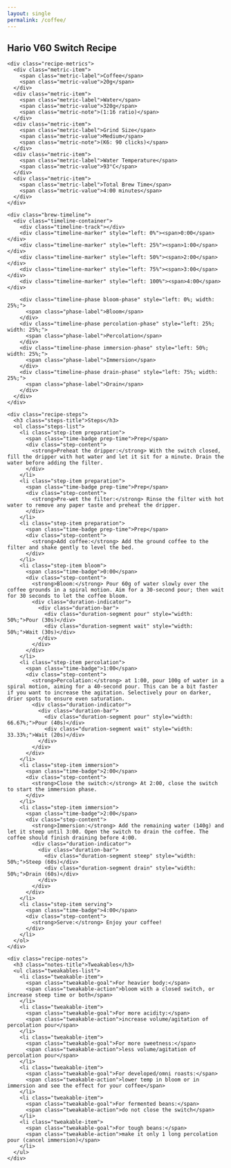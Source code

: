 ```yaml
---
layout: single
permalink: /coffee/
---
```


<div class="coffee-page">
  <div class="recipe-card">
    <h2 class="recipe-title">Hario V60 Switch Recipe</h2>
    
    <div class="recipe-metrics">
      <div class="metric-item">
        <span class="metric-label">Coffee</span>
        <span class="metric-value">20g</span>
      </div>
      <div class="metric-item">
        <span class="metric-label">Water</span>
        <span class="metric-value">320g</span>
        <span class="metric-note">(1:16 ratio)</span>
      </div>
      <div class="metric-item">
        <span class="metric-label">Grind Size</span>
        <span class="metric-value">Medium</span>
        <span class="metric-note">(K6: 90 clicks)</span>
      </div>
      <div class="metric-item">
        <span class="metric-label">Water Temperature</span>
        <span class="metric-value">93°C</span>
      </div>
      <div class="metric-item">
        <span class="metric-label">Total Brew Time</span>
        <span class="metric-value">4:00 minutes</span>
      </div>
    </div>

    <div class="brew-timeline">
      <div class="timeline-container">
        <div class="timeline-track"></div>
        <div class="timeline-marker" style="left: 0%"><span>0:00</span></div>
        <div class="timeline-marker" style="left: 25%"><span>1:00</span></div>
        <div class="timeline-marker" style="left: 50%"><span>2:00</span></div>
        <div class="timeline-marker" style="left: 75%"><span>3:00</span></div>
        <div class="timeline-marker" style="left: 100%"><span>4:00</span></div>
        
        <div class="timeline-phase bloom-phase" style="left: 0%; width: 25%;">
          <span class="phase-label">Bloom</span>
        </div>
        <div class="timeline-phase percolation-phase" style="left: 25%; width: 25%;">
          <span class="phase-label">Percolation</span>
        </div>
        <div class="timeline-phase immersion-phase" style="left: 50%; width: 25%;">
          <span class="phase-label">Immersion</span>
        </div>
        <div class="timeline-phase drain-phase" style="left: 75%; width: 25%;">
          <span class="phase-label">Drain</span>
        </div>
      </div>
    </div>

    <div class="recipe-steps">
      <h3 class="steps-title">Steps</h3>
      <ol class="steps-list">
        <li class="step-item preparation">
          <span class="time-badge prep-time">Prep</span>
          <div class="step-content">
            <strong>Preheat the dripper:</strong> With the switch closed, fill the dripper with hot water and let it sit for a minute. Drain the water before adding the filter.
          </div>
        </li>
        <li class="step-item preparation">
          <span class="time-badge prep-time">Prep</span>
          <div class="step-content">
            <strong>Pre-wet the filter:</strong> Rinse the filter with hot water to remove any paper taste and preheat the dripper.
          </div>
        </li>
        <li class="step-item preparation">
          <span class="time-badge prep-time">Prep</span>
          <div class="step-content">
            <strong>Add coffee:</strong> Add the ground coffee to the filter and shake gently to level the bed.
          </div>
        </li>
        <li class="step-item bloom">
          <span class="time-badge">0:00</span>
          <div class="step-content">
            <strong>Bloom:</strong> Pour 60g of water slowly over the coffee grounds in a spiral motion. Aim for a 30-second pour; then wait for 30 seconds to let the coffee bloom.
            <div class="duration-indicator">
              <div class="duration-bar">
                <div class="duration-segment pour" style="width: 50%;">Pour (30s)</div>
                <div class="duration-segment wait" style="width: 50%;">Wait (30s)</div>
              </div>
            </div>
          </div>
        </li>
        <li class="step-item percolation">
          <span class="time-badge">1:00</span>
          <div class="step-content">
            <strong>Percolation:</strong> at 1:00, pour 100g of water in a spiral motion, aiming for a 40-second pour. This can be a bit faster if you want to increase the agitation. Selectively pour on darker, drier spots to ensure even saturation.
            <div class="duration-indicator">
              <div class="duration-bar">
                <div class="duration-segment pour" style="width: 66.67%;">Pour (40s)</div>
                <div class="duration-segment wait" style="width: 33.33%;">Wait (20s)</div>
              </div>
            </div>
          </div>
        </li>
        <li class="step-item immersion">
          <span class="time-badge">2:00</span>
          <div class="step-content">
            <strong>Close the switch:</strong> At 2:00, close the switch to start the immersion phase.
          </div>
        </li>
        <li class="step-item immersion">
          <span class="time-badge">2:00</span>
          <div class="step-content">
            <strong>Immersion:</strong> Add the remaining water (140g) and let it steep until 3:00. Open the switch to drain the coffee. The coffee should finish draining before 4:00.
            <div class="duration-indicator">
              <div class="duration-bar">
                <div class="duration-segment steep" style="width: 50%;">Steep (60s)</div>
                <div class="duration-segment drain" style="width: 50%;">Drain (60s)</div>
              </div>
            </div>
          </div>
        </li>
        <li class="step-item serving">
          <span class="time-badge">4:00</span>
          <div class="step-content">
            <strong>Serve:</strong> Enjoy your coffee!
          </div>
        </li>
      </ol>
    </div>

    <div class="recipe-notes">
      <h3 class="notes-title">Tweakables</h3>
      <ul class="tweakables-list">
        <li class="tweakable-item">
          <span class="tweakable-goal">For heavier body:</span> 
          <span class="tweakable-action">bloom with a closed switch, or increase steep time or both</span>
        </li>
        <li class="tweakable-item">
          <span class="tweakable-goal">For more acidity:</span> 
          <span class="tweakable-action">increase volume/agitation of percolation pour</span>
        </li>
        <li class="tweakable-item">
          <span class="tweakable-goal">For more sweetness:</span> 
          <span class="tweakable-action">less volume/agitation of percolation pour</span>
        </li>
        <li class="tweakable-item">
          <span class="tweakable-goal">For developed/omni roasts:</span> 
          <span class="tweakable-action">lower temp in bloom or in immersion and see the effect for your coffee</span>
        </li>
        <li class="tweakable-item">
          <span class="tweakable-goal">For fermented beans:</span> 
          <span class="tweakable-action">do not close the switch</span>
        </li>
        <li class="tweakable-item">
          <span class="tweakable-goal">For tough beans:</span> 
          <span class="tweakable-action">make it only 1 long percolation pour (cancel immersion)</span>
        </li>
      </ul>
    </div>
  </div>
</div>
